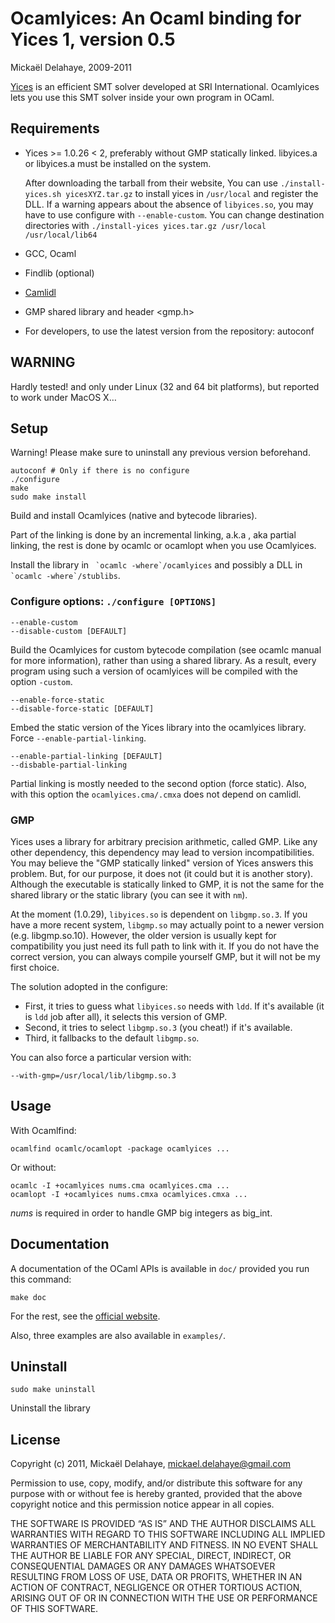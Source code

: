 Ocamlyices: An Ocaml binding for Yices 1, version 0.5
=====================================================
Mickaël Delahaye, 2009-2011

[Yices][1] is an efficient SMT solver developed at SRI International. Ocamlyices
lets you use this SMT solver inside your own program in OCaml.

Requirements
------------

* Yices >= 1.0.26 < 2,
  preferably without GMP statically linked.
  libyices.a or libyices.a must be installed on the system.

  After downloading the tarball from their website,
  You can use `./install-yices.sh yicesXYZ.tar.gz` to install yices in
  `/usr/local` and register the DLL. If a warning appears about the
  absence of `libyices.so`, you may have to use configure with
  `--enable-custom`. You can change destination directories with
  `./install-yices yices.tar.gz /usr/local /usr/local/lib64`

* GCC, Ocaml
* Findlib (optional)
* [Camlidl][2]

* GMP shared library and header <gmp.h>


* For developers, to use the latest version from the repository: autoconf


WARNING
-------

Hardly tested! and only under Linux (32 and 64 bit platforms), but reported to
work under MacOS X…

Setup
-----

Warning! Please make sure to uninstall any previous version beforehand.

    autoconf # Only if there is no configure
    ./configure
    make
    sudo make install

Build and install Ocamlyices (native and bytecode libraries).

Part of the linking is done by an incremental linking, a.k.a , aka partial
linking, the rest is done by ocamlc or ocamlopt when you use Ocamlyices.

Install the library in `` `ocamlc -where`/ocamlyices`` and possibly a DLL in
`` `ocamlc -where`/stublibs``.


### Configure options: `./configure [OPTIONS]`

    --enable-custom
    --disable-custom [DEFAULT]

Build the Ocamlyices for custom bytecode compilation (see ocamlc manual for
more information), rather than using a shared library. As a result, every
program using such a version of ocamlyices will be compiled with the
option `-custom`.

    --enable-force-static
    --disable-force-static [DEFAULT]

Embed the static version of the Yices library into the ocamlyices library.
Force `--enable-partial-linking`.

    --enable-partial-linking [DEFAULT]
    --disbable-partial-linking

Partial linking is mostly needed to the second option (force static). Also,
with this option the `ocamlyices.cma/.cmxa` does not depend on camlidl.

### GMP

Yices uses a library for arbitrary precision arithmetic, called GMP. Like any
other dependency, this dependency may lead to version incompatibilities.
You may believe the "GMP statically linked" version of Yices answers this
problem. But, for our purpose, it does not (it could but it is another story).
Although the executable is statically linked to GMP, it is not the same for the
shared library or the static library (you can see it with `nm`).

At the moment (1.0.29), `libyices.so` is dependent on `libgmp.so.3`. If you
have a more recent system, `libgmp.so` may actually point to a newer version
(e.g. libgmp.so.10). However, the older version is usually kept for
compatibility you just need its full path to link with it. If you do not have
the correct version, you can always compile yourself GMP, but it will not be my
first choice.

The solution adopted in the configure:
- First, it tries to guess what `libyices.so` needs with `ldd`. If it's
  available (it is `ldd` job after all), it selects this version of GMP.
- Second, it tries to select `libgmp.so.3` (you cheat!) if it's available.
- Third, it fallbacks to the default `libgmp.so`.

You can also force a particular version with:

    --with-gmp=/usr/local/lib/libgmp.so.3

Usage
-----

With Ocamlfind:

    ocamlfind ocamlc/ocamlopt -package ocamlyices ...

Or without:

    ocamlc -I +ocamlyices nums.cma ocamlyices.cma ...
    ocamlopt -I +ocamlyices nums.cmxa ocamlyices.cmxa ...

_nums_ is required in order to handle GMP big integers as big_int.

Documentation
-------------

A documentation of the OCaml APIs is available in `doc/` provided you run this
command:

    make doc

For the rest, see the [official website][1].


Also, three examples are also available in `examples/`.

Uninstall
---------

    sudo make uninstall

Uninstall the library


License
-------

Copyright (c) 2011, Mickaël Delahaye, mickael.delahaye@gmail.com

Permission to use, copy, modify, and/or distribute this software for any purpose
with or without fee is hereby granted, provided that the above copyright notice
and this permission notice appear in all copies.

THE SOFTWARE IS PROVIDED “AS IS” AND THE AUTHOR DISCLAIMS ALL WARRANTIES WITH
REGARD TO THIS SOFTWARE INCLUDING ALL IMPLIED WARRANTIES OF MERCHANTABILITY AND
FITNESS. IN NO EVENT SHALL THE AUTHOR BE LIABLE FOR ANY SPECIAL, DIRECT,
INDIRECT, OR CONSEQUENTIAL DAMAGES OR ANY DAMAGES WHATSOEVER RESULTING FROM LOSS
OF USE, DATA OR PROFITS, WHETHER IN AN ACTION OF CONTRACT, NEGLIGENCE OR OTHER
TORTIOUS ACTION, ARISING OUT OF OR IN CONNECTION WITH THE USE OR PERFORMANCE OF
THIS SOFTWARE.

[1]: http://yices.csl.sri.com/
[2]: http://caml.inria.fr/pub/old_caml_site/camlidl/
